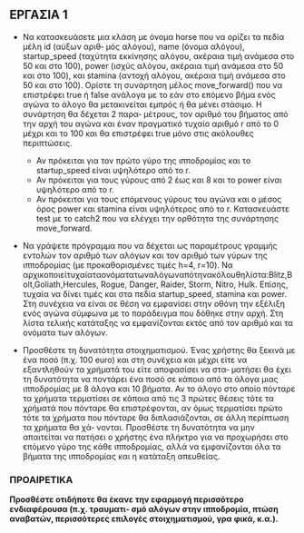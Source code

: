 ## ΕΡΓΑΣΙΑ 1

* Να κατασκευάσετε μια κλάση με όνομα horse που να ορίζει τα πεδία μέλη id (αύξων αριθ‐
μός αλόγου), name (όνομα αλόγου), startup_speed (ταχύτητα εκκίνησης αλόγου, ακέραια τιμή
ανάμεσα στο 50 και στο 100), power (ισχύς αλόγου, ακέραια τιμή ανάμεσα στο 50 και στο 100),
και stamina (αντοχή αλόγου, ακέραια τιμή ανάμεσα στο 50 και στο 100). Ορίστε τη συνάρτηση
μέλος move_forward() που να επιστρέφει true ή false ανάλογα με το εάν στο επόμενο βήμα ενός
αγώνα το άλογο θα μετακινείται εμπρός ή θα μένει στάσιμο. Η συνάρτηση θα δέχεται 2 παρα‐
μέτρους, τον αριθμό του βήματος από την αρχή του αγώνα και έναν πραγματικό τυχαίο αριθμό
r από το 0 μέχρι και το 100 και θα επιστρέφει true μόνο στις ακόλουθες περιπτώσεις.

    * Αν πρόκειται για τον πρώτο γύρο της ιπποδρομίας και το startup_speed είναι υψηλότερο
    από το r.
    * Αν πρόκειται για τους γύρους από 2 έως και 8 και το power είναι υψηλότερο από το r.
    * Αν πρόκειται για τους επόμενους γύρους του αγώνα και ο μέσος όρος power και stamina
    είναι υψηλότερος από το r.
Κατασκευάστε test με το catch2 που να ελέγχει την ορθότητα της συνάρτησης move_forward.

* Να γράψετε πρόγραμμα που να δέχεται ως παραμέτρους γραμμής εντολών τον αριθμό των
αλόγων και τον αριθμό των γύρων της ιπποδρομίας (με προκαθορισμένες τιμές h=4, r=10). Να
αρχικοποιείτυχαίαταονόματατωναλόγωναπότηνακόλουθηλίστα:Blitz,Bolt,Goliath,Hercules,
Rogue, Danger, Raider, Storm, Nitro, Hulk.
Επίσης, τυχαία να δίνει τιμές και στα πεδία startup_speed, stamina και power. Στη συνέχεια
να είναι σε θέση να εμφανίσει στην οθόνη την εξέλιξη ενός αγώνα σύμφωνα με το παράδειγμα
που δόθηκε στην αρχή. Στη λίστα τελικής κατάταξης να εμφανίζονται εκτός από τον αριθμό και
τα ονόματα των αλόγων.

* Προσθέστε τη δυνατότητα στοιχηματισμού. Ένας χρήστης θα ξεκινά με ένα ποσό (π.χ. 100
euro) και στη συνέχεια και μέχρι είτε να εξαντληθούν τα χρήματά του είτε αποφασίσει να στα‐
ματήσει θα έχει τη δυνατότητα να ποντάρει ένα ποσό σε κάποιο από τα άλογα μιας ιπποδρομίας
με 8 άλογα και 10 βήματα. Αν το άλογο στο οποίο πόνταρε τα χρήματα τερματίσει σε κάποια
από τις 3 πρώτες θέσεις τότε τα χρήματά που πόνταρε θα επιστρέφονται, αν όμως τερματίσει
πρώτο τότε τα χρήματα που πόνταρε θα διπλασιάζονται, σε άλλη περίπτωση τα χρήματα θα χά‐
νονται. Προσθέστε τη δυνατότητα να μην απαιτείται να πατήσει ο χρήστης ένα πλήκτρο για να
προχωρήσει στο επόμενο γύρο της κάθε ιπποδρομίας, αλλά να εμφανίζονται όλα τα βήματα της
ιπποδρομίας και η κατάταξη απευθείας.

### ΠΡΟΑΙΡΕΤΙΚΑ

**Προσθέστε οτιδήποτε θα έκανε την εφαρμογή περισσότερο ενδιαφέρουσα (π.χ. τραυματι‐
σμό αλόγων στην ιπποδρομία, πτώση αναβατών, περισσότερες επιλογές στοιχηματισμού, γρα
φικά, κ.α.).**
